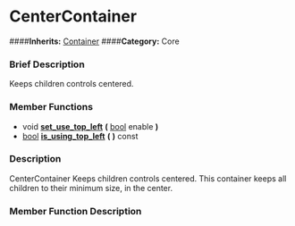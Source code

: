 #  CenterContainer  
####**Inherits:** [Container](class_container)
####**Category:** Core

###  Brief Description  
Keeps children controls centered.

###  Member Functions 
  * void  **[set&#95;use&#95;top&#95;left](#set_use_top_left)**  **(** [bool](class_bool) enable  **)**
  * [bool](class_bool)  **[is&#95;using&#95;top&#95;left](#is_using_top_left)**  **(** **)** const

###  Description  
CenterContainer Keeps children controls centered. This container keeps all children to their minimum size, in the center.

###  Member Function Description  
